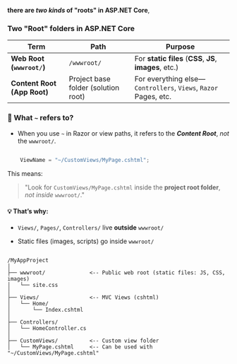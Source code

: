 **there are _two kinds_ of "roots" in ASP.NET Core**,

### Two "Root" folders in ASP.NET Core

| Term                        | Path                                | Purpose                                                         |
| --------------------------- | ----------------------------------- | --------------------------------------------------------------- |
| **Web Root (`wwwroot/`)**   | `/wwwroot/`                         | For **static files** (**CSS**, **JS**, **images**, etc.)        |
| **Content Root (App Root)** | Project base folder (solution root) | For everything else—`Controllers`, `Views`, `Razor` Pages, etc. |
### 🔹 What `~` refers to?

- When you use `~` in Razor or view paths, it refers to the **_Content Root_**, _not_ the `wwwroot/`.
```cs
	
	ViewName = "~/CustomViews/MyPage.cshtml";

```

This means:

> "Look for `CustomViews/MyPage.cshtml` inside the **project root folder**, _not inside_ `wwwroot/`."

#### 💡 That’s why:

- `Views/`, `Pages/`, `Controllers/` live **outside** `wwwroot/`
    
- Static files (images, scripts) go inside `wwwroot/`

```pgsql

/MyAppProject
│
├── wwwroot/              <-- Public web root (static files: JS, CSS, images)
│   └── site.css
│
├── Views/                <-- MVC Views (cshtml)
│   └── Home/
│       └── Index.cshtml
│
├── Controllers/
│   └── HomeController.cs
│
├── CustomViews/          <-- Custom view folder
│   └── MyPage.cshtml     <-- Can be used with "~/CustomViews/MyPage.cshtml"

```